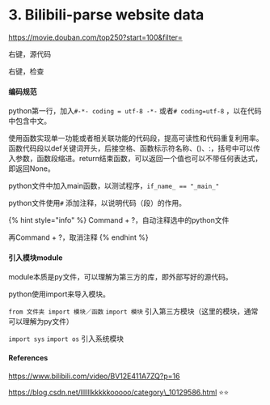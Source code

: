 # 3. Bilibili-parse website data

https://movie.douban.com/top250?start=100&filter=

右键，源代码

右键，检查

#### 编码规范

python第一行，加入`#-*- coding = utf-8 -*-` 或者`# coding=utf-8` ，以在代码中包含中文。

使用函数实现单一功能或者相关联功能的代码段，提高可读性和代码重复利用率。函数代码段以def关键词开头，后接空格、函数标示符名称、\(\)、:，括号中可以传入参数，函数段缩进。return结束函数，可以返回一个值也可以不带任何表达式，即返回None。

python文件中加入main函数，以测试程序，`if_name_ == "_main_"` 

python文件使用`#` 添加注释，以说明代码（段）的作用。

{% hint style="info" %}
Command + ?，自动注释选中的python文件

再Command + ?，取消注释
{% endhint %}

#### 引入模块module

module本质是py文件，可以理解为第三方的库，即外部写好的源代码。

python使用import来导入模块。

`from 文件夹 import 模块／函数` `import 模块` 引入第三方模块（这里的模块，通常可以理解为py文件）

`import sys` `import os` 引入系统模块











#### References

https://www.bilibili.com/video/BV12E411A7ZQ?p=16

https://blog.csdn.net/llllllkkkkkooooo/category\_10129586.html  ⭐️⭐️

